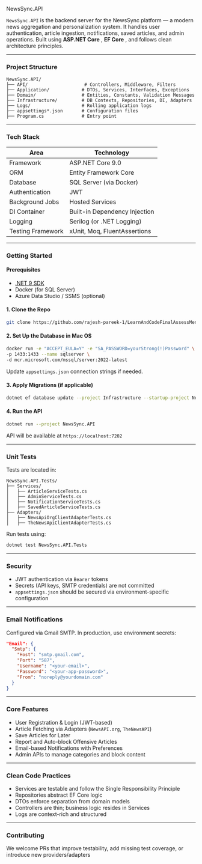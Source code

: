 NewsSync.API

`NewsSync.API` is the backend server for the NewsSync platform — a modern news aggregation and personalization system. It handles user authentication, article ingestion, notifications, saved articles, and admin operations. Built using  **ASP.NET Core** ,  **EF Core** , and follows clean architecture principles.

---

### Project Structure

```
NewsSync.API/
├── API/                     # Controllers, Middleware, Filters
├── Application/            # DTOs, Services, Interfaces, Exceptions
├── Domain/                 # Entities, Constants, Validation Messages
├── Infrastructure/         # DB Contexts, Repositories, DI, Adapters
├── Logs/                   # Rolling application logs
├── appsettings*.json       # Configuration files
├── Program.cs              # Entry point
```

---

### Tech Stack

| Area              | Technology                    |
| ----------------- | ----------------------------- |
| Framework         | ASP.NET Core 9.0              |
| ORM               | Entity Framework Core         |
| Database          | SQL Server (via Docker)       |
| Authentication    | JWT                           |
| Background Jobs   | Hosted Services               |
| DI Container      | Built-in Dependency Injection |
| Logging           | Serilog (or .NET Logging)     |
| Testing Framework | xUnit, Moq, FluentAssertions  |

---

### Getting Started

#### Prerequisites

* [.NET 9 SDK](https://dotnet.microsoft.com/)
* Docker (for SQL Server)
* Azure Data Studio / SSMS (optional)

#### 1. Clone the Repo

```bash
git clone https://github.com/rajesh-pareek-1/LearnAndCodeFinalAssessMent.gitcd 
```

#### 2. Set Up the Database in Mac OS

```bash
docker run -e "ACCEPT_EULA=Y" -e "SA_PASSWORD=yourStrong(!)Password" \
-p 1433:1433 --name sqlserver \
-d mcr.microsoft.com/mssql/server:2022-latest
```

Update `appsettings.json` connection strings if needed.

#### 3. Apply Migrations (if applicable)

```bash
dotnet ef database update --project Infrastructure --startup-project NewsSync.API
```

#### 4. Run the API

```bash
dotnet run --project NewsSync.API
```

API will be available at `https://localhost:7202`

---

### Unit Tests

Tests are located in:

```
NewsSync.API.Tests/
├── Services/
│   ├── ArticleServiceTests.cs
│   ├── AdminServiceTests.cs
│   ├── NotificationServiceTests.cs
│   ├── SavedArticleServiceTests.cs
├── Adapters/
│   ├── NewsApiOrgClientAdapterTests.cs
│   ├── TheNewsApiClientAdapterTests.cs
```

Run tests using:

```bash
dotnet test NewsSync.API.Tests
```

---

### Security

* JWT authentication via `Bearer` tokens
* Secrets (API keys, SMTP credentials) are not committed
* `appsettings.json` should be secured via environment-specific configuration

---

### Email Notifications

Configured via Gmail SMTP. In production, use environment secrets:

```json
"Email": {
  "Smtp": {
    "Host": "smtp.gmail.com",
    "Port": "587",
    "Username": "<your-email>",
    "Password": "<your-app-password>",
    "From": "noreply@yourdomain.com"
  }
}
```

---

### Core Features

* User Registration & Login (JWT-based)
* Article Fetching via Adapters (`NewsAPI.org`, `TheNewsAPI`)
* Save Articles for Later
* Report and Auto-block Offensive Articles
* Email-based Notifications with Preferences
* Admin APIs to manage categories and block content

---

### Clean Code Practices

* Services are testable and follow the Single Responsibility Principle
* Repositories abstract EF Core logic
* DTOs enforce separation from domain models
* Controllers are thin; business logic resides in Services
* Logs are context-rich and structured

---

### Contributing

We welcome PRs that improve testability, add missing test coverage, or introduce new providers/adapters
